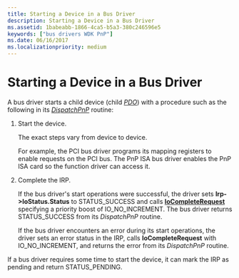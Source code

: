 ```yaml
---
title: Starting a Device in a Bus Driver
description: Starting a Device in a Bus Driver
ms.assetid: 1babeabb-1866-4ca5-b5a3-380c246596e5
keywords: ["bus drivers WDK PnP"]
ms.date: 06/16/2017
ms.localizationpriority: medium
---
```


# Starting a Device in a Bus Driver





A bus driver starts a child device (child [*PDO*](https://msdn.microsoft.com/library/windows/hardware/ff556325#wdkgloss-pdo)) with a procedure such as the following in its [*DispatchPnP*](https://docs.microsoft.com/windows-hardware/drivers/ddi/content/wdm/nc-wdm-driver_dispatch) routine:

1.  Start the device.

    The exact steps vary from device to device.

    For example, the PCI bus driver programs its mapping registers to enable requests on the PCI bus. The PnP ISA bus driver enables the PnP ISA card so the function driver can access it.

2.  Complete the IRP.

    If the bus driver's start operations were successful, the driver sets **Irp-&gt;IoStatus.Status** to STATUS\_SUCCESS and calls [**IoCompleteRequest**](https://msdn.microsoft.com/library/windows/hardware/ff548343) specifying a priority boost of IO\_NO\_INCREMENT. The bus driver returns STATUS\_SUCCESS from its *DispatchPnP* routine.

    If the bus driver encounters an error during its start operations, the driver sets an error status in the IRP, calls **IoCompleteRequest** with IO\_NO\_INCREMENT, and returns the error from its *DispatchPnP* routine.

If a bus driver requires some time to start the device, it can mark the IRP as pending and return STATUS\_PENDING.

 

 




